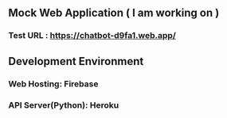 ## Mock Web Application ( I am working on )

### Test URL : https://chatbot-d9fa1.web.app/

## Development Environment

### Web Hosting: Firebase
### API Server(Python): Heroku
